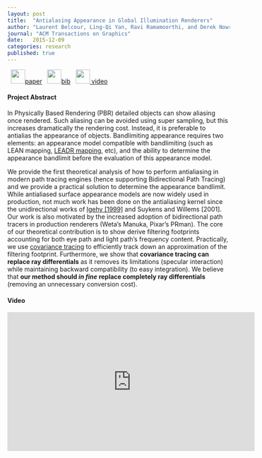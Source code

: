 ```yaml
---
layout: post
title:  "Antialasing Appearance in Global Illumination Renderers"
author: "Laurent Belcour, Ling-Qi Yan, Ravi Ramamoorthi, and Derek Nowrouzezahrai"
journal: "ACM Transactions on Graphics"
date:   2015-12-09
categories: research
published: true
---
```


<span>&nbsp;
<a href="https://hal.inria.fr/hal-01200710/document"><img src="{{ site.url | append: site.baseurl }}/data/images/icon_pdf.png" height="32px">paper</a> &nbsp;
<a href="https://hal.inria.fr/hal-01200710/bibtex"><img src="{{ site.url | append: site.baseurl }}/data/images/icon_latex.png" height="32px">bib</a> &nbsp;
<a href="https://www.youtube.com/watch?v=lgldxBcuIj0">
<img src="{{ site.url | append: site.baseurl }}/data/images/icon_video.png" height="32px"> video</a>
</span>
 
<h4>Project Abstract</h4>
In Physically Based Rendering (PBR) detailed objects can show aliasing once rendered. Such aliasing can be avoided using super sampling, but this increases dramatically the rendering cost. Instead, it is preferable to antialias the appearance of objects. Bandlimiting appearance requires two elements: an appearance model compatible with bandlimiting (such as <a hef="http://www.csee.umbc.edu/~olano/papers/lean/">LEAN mapping</a>, <a href="https://hal.inria.fr/hal-00858220/en">LEADR mapping</a>, etc), and the ability to determine the appearance bandlimit before the evaluation of this appearance model.

We provide the first theoretical analysis of how to perform antialiasing in modern path tracing engines (hence supporting Bidirectional Path Tracing) and we provide a practical solution to determine the appearance bandlimit. While antialiased surface appearance models are now widely used in production, not much work has been done on the antialiasing kernel since the unidirectional works of <a href="https://graphics.stanford.edu/papers/trd/">Igehy [1999]</a> and <a hef="http://graphics.cs.kuleuven.be/publications/PATHDIFF/">Suykens and Willems [2001]</a>. Our work is also motivated by the increased adoption of bidirectional path tracers in production renderers (Weta’s Manuka, Pixar’s PRman). The core of our theoretical contribution is to show derive filtering footprints accounting for both eye path and light path’s frequency content. Practically, we use <a href="https://hal.inria.fr/hal-00814164">covariance tracing</a> to efficiently track down an approximation of the filtering footprint. Furthermore, we show that <strong>covariance tracing can replace ray differentials</strong> as it removes its limitations (specular interaction) while maintaining backward compatibility (to easy integration). We believe that <strong>our method should <em>in fine</em> replace completely ray differentials</strong> (removing an unnecessary conversion cost).

<h4>Video</h4>
<center>
<iframe width="560" height="315" src="https://www.youtube.com/embed/_Sh8xcspWG8" frameborder="0" allowfullscreen></iframe>
</center>

<!--
<h4>Slides</h4>
<center>
<iframe src="{{ site.url | append: site.baseurl }}/slides/pres.html" width="560px" height="315px">
</iframe>
</center>
-->
